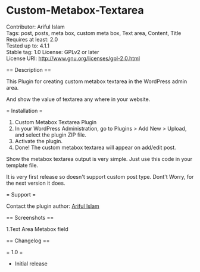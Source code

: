 # Custom-Metabox-Textarea

Contributor: Ariful Islam  
Tags: post, posts, meta box, custom meta box, Text area, Content, Title   
Requires at least: 2.0  
Tested up to: 4.1.1  
Stable tag: 1.0
License: GPLv2 or later  
License URI: http://www.gnu.org/licenses/gpl-2.0.html


== Description ==

This Plugin for creating custom metabox textarea in the WordPress admin area.

And show the value of textarea any where in your website.

= Installation =

1. Custom Metabox Textarea Plugin
2. In your WordPress Administration, go to Plugins > Add New > Upload, and select the plugin ZIP file.
3. Activate the plugin.
7. Done! The custom metabox textarea will appear on add/edit post.

Show the metabox textarea output is very simple. Just use this code in your template file.

<?php
    $meta_value = get_post_meta( get_the_ID(), 'textarea-meta-textarea', true );
 
    if( !empty( $meta_value ) ) {
        echo $meta_value;
    }
?>

It is very first release so doesn't support custom post type. Dont't Worry, for the next version it does.

= Support =

Contact the plugin author: <a href="http://arifislam.wix.com/portfolio">Ariful Islam</a>



== Screenshots ==

1.Text Area Metabox field

== Changelog ==

= 1.0 =
* Initial release
